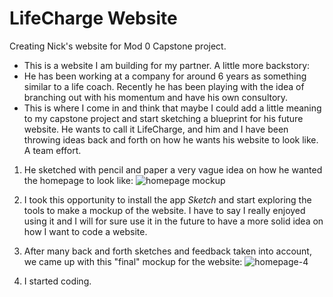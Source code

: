 # LifeCharge Website
Creating Nick's website for Mod 0 Capstone project.
- This is a website I am building for my partner. A little more backstory:
- He has been working at a company for around 6 years as something similar to a life coach. 
Recently he has been playing with the idea of branching out with his momentum and have his own consultory.
- This is where I come in and think that maybe I could add a little meaning to my capstone project and start sketching
a blueprint for his future website. He wants to call it LifeCharge, and him and I have been throwing ideas back and forth
on how he wants his website to look like. A team effort.

1. He sketched with pencil and paper a very vague idea on how he wanted the homepage to look like:
![homepage mockup](https://user-images.githubusercontent.com/48811985/58676113-9c047d00-8346-11e9-8a02-c1b90c509577.jpg)

2. I took this opportunity to install the app *Sketch* and start exploring the tools to make a mockup of the website. I have 
to say I really enjoyed using it and I will for sure use it in the future to have a more solid idea on how I want to code a website.

3. After many back and forth sketches and feedback taken into account, we came up with this "final" mockup for the website:
![homepage-4](https://user-images.githubusercontent.com/48811985/58676226-f7cf0600-8346-11e9-910e-0fdf2d778a30.jpg)

4. I started coding.

